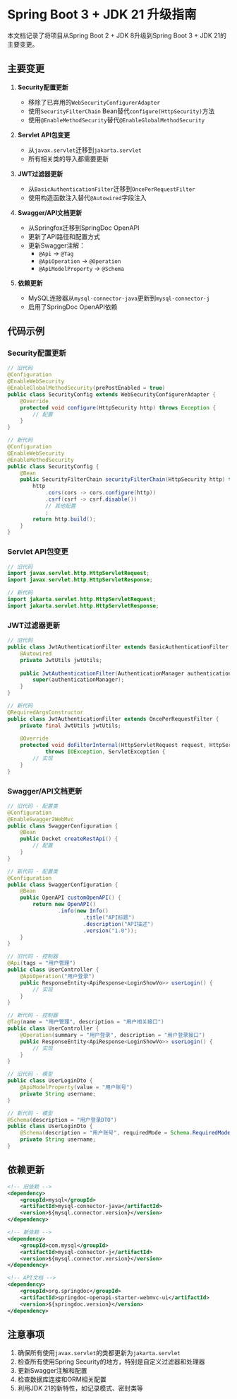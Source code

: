# Spring Boot 3 + JDK 21 升级指南

本文档记录了将项目从Spring Boot 2 + JDK 8升级到Spring Boot 3 + JDK 21的主要变更。

## 主要变更

1. **Security配置更新**
   - 移除了已弃用的`WebSecurityConfigurerAdapter`
   - 使用`SecurityFilterChain` Bean替代`configure(HttpSecurity)`方法
   - 使用`@EnableMethodSecurity`替代`@EnableGlobalMethodSecurity`

2. **Servlet API包变更**
   - 从`javax.servlet`迁移到`jakarta.servlet`
   - 所有相关类的导入都需要更新

3. **JWT过滤器更新**
   - 从`BasicAuthenticationFilter`迁移到`OncePerRequestFilter`
   - 使用构造函数注入替代`@Autowired`字段注入

4. **Swagger/API文档更新**
   - 从Springfox迁移到SpringDoc OpenAPI
   - 更新了API路径和配置方式
   - 更新Swagger注解：
     - `@Api` → `@Tag`
     - `@ApiOperation` → `@Operation`
     - `@ApiModelProperty` → `@Schema`

5. **依赖更新**
   - MySQL连接器从`mysql-connector-java`更新到`mysql-connector-j`
   - 启用了SpringDoc OpenAPI依赖

## 代码示例

### Security配置更新

```java
// 旧代码
@Configuration
@EnableWebSecurity
@EnableGlobalMethodSecurity(prePostEnabled = true)
public class SecurityConfig extends WebSecurityConfigurerAdapter {
    @Override
    protected void configure(HttpSecurity http) throws Exception {
        // 配置
    }
}

// 新代码
@Configuration
@EnableWebSecurity
@EnableMethodSecurity
public class SecurityConfig {
    @Bean
    public SecurityFilterChain securityFilterChain(HttpSecurity http) throws Exception {
        http
            .cors(cors -> cors.configure(http))
            .csrf(csrf -> csrf.disable())
            // 其他配置
            ;
        return http.build();
    }
}
```

### Servlet API包变更

```java
// 旧代码
import javax.servlet.http.HttpServletRequest;
import javax.servlet.http.HttpServletResponse;

// 新代码
import jakarta.servlet.http.HttpServletRequest;
import jakarta.servlet.http.HttpServletResponse;
```

### JWT过滤器更新

```java
// 旧代码
public class JwtAuthenticationFilter extends BasicAuthenticationFilter {
    @Autowired
    private JwtUtils jwtUtils;
    
    public JwtAuthenticationFilter(AuthenticationManager authenticationManager) {
        super(authenticationManager);
    }
}

// 新代码
@RequiredArgsConstructor
public class JwtAuthenticationFilter extends OncePerRequestFilter {
    private final JwtUtils jwtUtils;
    
    @Override
    protected void doFilterInternal(HttpServletRequest request, HttpServletResponse response, FilterChain chain)
            throws IOException, ServletException {
        // 实现
    }
}
```

### Swagger/API文档更新

```java
// 旧代码 - 配置类
@Configuration
@EnableSwagger2WebMvc
public class SwaggerConfiguration {
    @Bean
    public Docket createRestApi() {
        // 配置
    }
}

// 新代码 - 配置类
@Configuration
public class SwaggerConfiguration {
    @Bean
    public OpenAPI customOpenAPI() {
        return new OpenAPI()
                .info(new Info()
                        .title("API标题")
                        .description("API描述")
                        .version("1.0"));
    }
}

// 旧代码 - 控制器
@Api(tags = "用户管理")
public class UserController {
    @ApiOperation("用户登录")
    public ResponseEntity<ApiResponse<LoginShowVo>> userLogin() {
        // 实现
    }
}

// 新代码 - 控制器
@Tag(name = "用户管理", description = "用户相关接口")
public class UserController {
    @Operation(summary = "用户登录", description = "用户登录接口")
    public ResponseEntity<ApiResponse<LoginShowVo>> userLogin() {
        // 实现
    }
}

// 旧代码 - 模型
public class UserLoginDto {
    @ApiModelProperty(value = "用户账号")
    private String username;
}

// 新代码 - 模型
@Schema(description = "用户登录DTO")
public class UserLoginDto {
    @Schema(description = "用户账号", requiredMode = Schema.RequiredMode.REQUIRED)
    private String username;
}
```

## 依赖更新

```xml
<!-- 旧依赖 -->
<dependency>
    <groupId>mysql</groupId>
    <artifactId>mysql-connector-java</artifactId>
    <version>${mysql.connector.version}</version>
</dependency>

<!-- 新依赖 -->
<dependency>
    <groupId>com.mysql</groupId>
    <artifactId>mysql-connector-j</artifactId>
    <version>${mysql.connector.version}</version>
</dependency>

<!-- API文档 -->
<dependency>
    <groupId>org.springdoc</groupId>
    <artifactId>springdoc-openapi-starter-webmvc-ui</artifactId>
    <version>${springdoc.version}</version>
</dependency>
```

## 注意事项

1. 确保所有使用`javax.servlet`的类都更新为`jakarta.servlet`
2. 检查所有使用Spring Security的地方，特别是自定义过滤器和处理器
3. 更新Swagger注解和配置
4. 检查数据库连接和ORM相关配置
5. 利用JDK 21的新特性，如记录模式、密封类等
